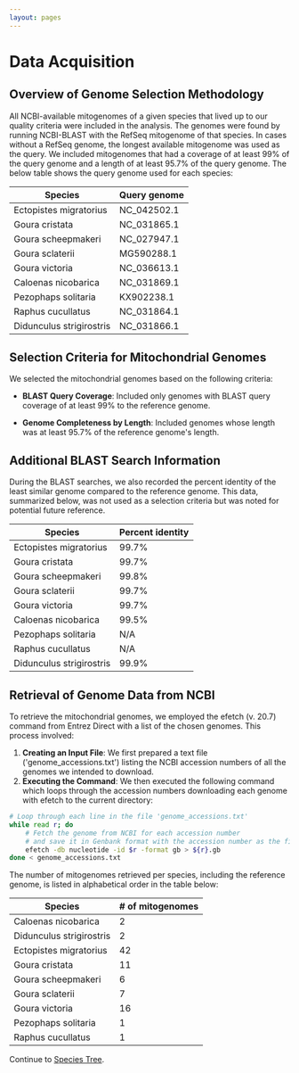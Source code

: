 ```yaml
---
layout: pages
---
```


# Data Acquisition

## Overview of Genome Selection Methodology
All NCBI-available mitogenomes of a given species that lived up to our quality criteria were included in the analysis. The genomes were found by running NCBI-BLAST with the RefSeq mitogenome of that species. In cases without a RefSeq genome, the longest available mitogenome was used as the query. We included mitogenomes that had a coverage of at least 99% of the query genome and a length of at least 95.7% of the query genome. The below table shows the query genome used for each species:

|Species                 |Query genome|
|------------------------|------------|
|Ectopistes migratorius  |NC_042502.1 |
|Goura cristata          |NC_031865.1 |
|Goura scheepmakeri      |NC_027947.1 |
|Goura sclaterii         |MG590288.1  |
|Goura victoria          |NC_036613.1 |
|Caloenas nicobarica     |NC_031869.1 |
|Pezophaps solitaria     |KX902238.1  |
|Raphus cucullatus       |NC_031864.1 |
|Didunculus strigirostris|NC_031866.1 |

## Selection Criteria for Mitochondrial Genomes
We selected the mitochondrial genomes based on the following criteria:

- **BLAST Query Coverage**: Included only genomes with BLAST query coverage of at least 99% to the reference genome.

- **Genome Completeness by Length**: Included genomes whose length was at least 95.7% of the reference genome's length.

## Additional BLAST Search Information

During the BLAST searches, we also recorded the percent identity of the least similar genome compared to the reference genome. This data, summarized below, was not used as a selection criteria but was noted for potential future reference.

|Species                 |Percent identity| 
|------------------------|----------------|
|Ectopistes migratorius  |99.7%           |
|Goura cristata          |99.7%           |
|Goura scheepmakeri      |99.8%           |
|Goura sclaterii         |99.7%           |
|Goura victoria          |99.7%           |
|Caloenas nicobarica     |99.5%           |
|Pezophaps solitaria     |N/A             |
|Raphus cucullatus       |N/A             |
|Didunculus strigirostris|99.9%           |

## Retrieval of Genome Data from NCBI

To retrieve the mitochondrial genomes, we employed the efetch (v. 20.7) command from Entrez Direct with a list of the chosen genomes. This process involved:

1. **Creating an Input File**: We first prepared a text file ('genome_accessions.txt') listing the NCBI accession numbers of all the genomes we intended to download.
2. **Executing the Command**: We then executed the following command which loops through the accession numbers downloading each genome with efetch to the current directory:
~~~bash
# Loop through each line in the file 'genome_accessions.txt'
while read r; do
    # Fetch the genome from NCBI for each accession number
    # and save it in Genbank format with the accession number as the filename
    efetch -db nucleotide -id $r -format gb > ${r}.gb
done < genome_accessions.txt
~~~

The number of mitogenomes retrieved per species, including the reference genome, is listed in alphabetical order in the table below:

|Species                 |# of mitogenomes  |
|------------------------|------------------|
|Caloenas nicobarica     |2                 |
|Didunculus strigirostris|2                 |
|Ectopistes migratorius  |42                |
|Goura cristata          |11                |
|Goura scheepmakeri      |6                 |
|Goura sclaterii         |7                 |
|Goura victoria          |16                |
|Pezophaps solitaria     |1                 |
|Raphus cucullatus       |1                 |


Continue to [Species Tree](./species_tree.md).

